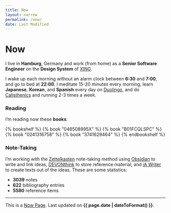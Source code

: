 ```yaml
---
title: Now
layout: narrow
permalink: /now/
date: Last Modified
---
```


# Now

I live in **Hamburg**, Germany and work (from home) as a **Senior Software Engineer** on the **Design System** of [XING](https://www.xing.com/).

I wake up each morning without an alarm clock between **6:30** and **7:00**, and go to bed at **22:00**. I meditate 15-20 minutes every morning, learn **Japanese**, **Korean**, and **Spanish** every day on [Duolingo](https://www.duolingo.com/profile/kogakure), and do [Calisthenics](/calisthenics/) and running 2-3 times a week.

### Reading

I’m reading now these **books**:

{% bookshelf %}
{% book "046508995X" %}
{% book "B01FCQLSPC" %}
{% book "0241316758" %}
{% book "3741629464" %}
{% endbookshelf %}

### Note-Taking

I’m working with the [Zettelkasten](https://zettelkasten.de/) note-taking method using [Obsidian](https://obsidian.md/) to write and link ideas, [DEVONthink](https://www.devontechnologies.com/apps/devonthink) to store reference material, and [iA Writer](https://ia.net/writer) to create texts out of the ideas. These are some statistics:

- **3039** notes
- **622** bibliography entries
- **5580** reference items

---

This is a [Now Page](https://nownownow.com/). Last updated on **{{ page.date | dateToFormat() }}**.
